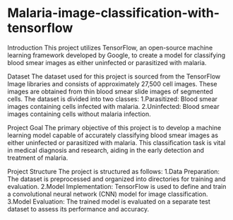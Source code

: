 # Malaria-image-classification-with-tensorflow
Introduction
 This project utilizes TensorFlow, an open-source machine learning framework developed by Google, to create a model for classifying blood smear images as either uninfected or parasitized with malaria.

Dataset
The dataset used for this project is sourced from the TensorFlow Image libraries and consists of approximately 27,500 cell images. These images are obtained from thin blood smear slide images of segmented cells. The dataset is divided into two classes:
1.Parasitized: Blood smear images containing cells infected with malaria.
2.Uninfected: Blood smear images containing cells without malaria infection.

Project Goal
The primary objective of this project is to develop a machine learning model capable of accurately classifying blood smear images as either uninfected or parasitized with malaria. This classification task is vital in medical diagnosis and research, aiding in the early detection and treatment of malaria.

Project Structure
The project is structured as follows:
1.Data Preparation: The dataset is preprocessed and organized into directories for training and evaluation.
2.Model Implementation: TensorFlow is used to define and train a convolutional neural network (CNN) model for image classification.
3.Model Evaluation: The trained model is evaluated on a separate test dataset to assess its performance and accuracy.
